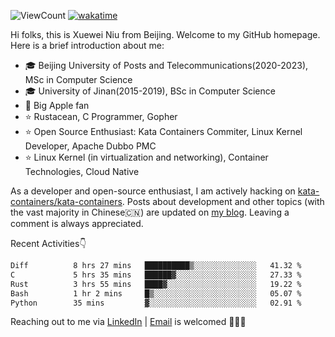 ![ViewCount](https://views.whatilearened.today/views/github/<justxuewei>/<justxuewei>.svg) [![wakatime](https://wakatime.com/badge/user/018eae19-2c35-4919-be43-56bc26b446d9.svg)](https://wakatime.com/@018eae19-2c35-4919-be43-56bc26b446d9)

Hi folks, this is Xuewei Niu from Beijing. Welcome to my GitHub homepage. Here is a brief introduction about me:

- 🎓 Beijing University of Posts and Telecommunications(2020-2023), MSc in Computer Science
- 🎓 University of Jinan(2015-2019), BSc in Computer Science
- 📱 Big Apple fan
- ⭐️ Rustacean, C Programmer, Gopher
- ⭐️ Open Source Enthusiast: Kata Containers Commiter, Linux Kernel Developer, Apache Dubbo PMC
- ⭐ Linux Kernel (in virtualization and networking), Container Technologies, Cloud Native

As a developer and open-source enthusiast, I am actively hacking on [kata-containers/kata-containers](https://github.com/kata-containers/kata-containers). Posts about development and other topics (with the vast majority in Chinese🇨🇳) are updated on [my blog](https://nxw.name). Leaving a comment is always appreciated.

Recent Activities👇

<!--START_SECTION:waka-->

```txt
Diff          8 hrs 27 mins   ██████████▒░░░░░░░░░░░░░░   41.32 %
C             5 hrs 35 mins   ██████▓░░░░░░░░░░░░░░░░░░   27.33 %
Rust          3 hrs 55 mins   ████▓░░░░░░░░░░░░░░░░░░░░   19.22 %
Bash          1 hr 2 mins     █▒░░░░░░░░░░░░░░░░░░░░░░░   05.07 %
Python        35 mins         ▓░░░░░░░░░░░░░░░░░░░░░░░░   02.91 %
```

<!--END_SECTION:waka-->

Reaching out to me via [LinkedIn](https://www.linkedin.com/in/justxuewei) | [Email](mailto:justxuewei@apache.org) is welcomed 🤟🤟🤟

